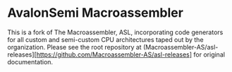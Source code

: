 AvalonSemi Macroassembler
=========================

This is a fork of The Macroassembler, ASL, incorporating code generators for all custom and semi-custom CPU architectures taped out by the organization. Please see the root repository at (Macroassembler-AS/asl-releases][https://github.com/Macroassembler-AS/asl-releases] for original documentation.

<!-------------------------------------------------------------------->
[asl]: http://john.ccac.rwth-aachen.de:8000/as/
[src]: http://john.ccac.rwth-aachen.de:8000/ftp/as/source/c_version/

[ghmas]: https://github.com/Macroassembler-AS
[ghmasrel]: https://github.com/Macroassembler-AS/asl-releases
[KubaO]: https://github.com/KubaO
[0cjs]: https://github.com/0cjs
[8bitdev]: https://github.com/0cjs/8bitdev
